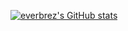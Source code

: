 [![everbrez's GitHub stats](https://github-readme-stats.vercel.app/api?username=everbrez&count_private=true&show_icons=true&theme=dracula)](https://github.com/everbrez/github-readme-stats)
